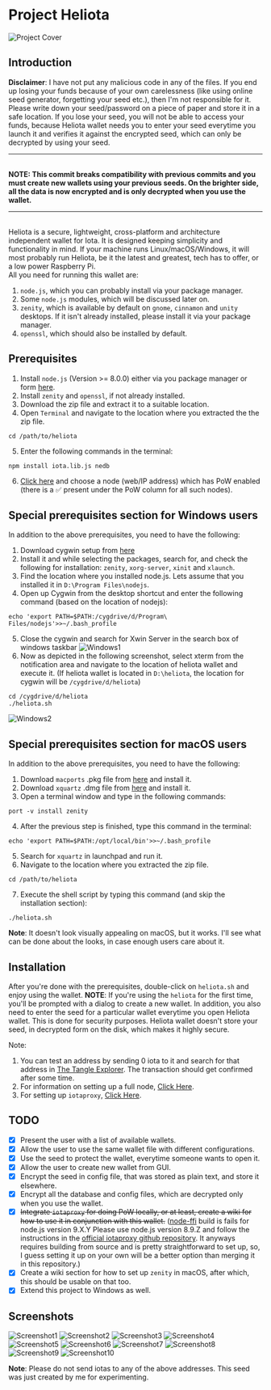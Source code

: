 # Project Heliota
![Project Cover](https://i.imgur.com/RjLkxlg.png)
## Introduction
**Disclaimer**: I have not put any malicious code in any of the files. If you end up losing your funds because of your own carelessness (like using online seed generator, forgetting your seed etc.), then I'm not responsible for it. Please write down your seed/password on a piece of paper and store it in a safe location. If you lose your seed, you will not be able to access your funds, because Heliota wallet needs you to enter your seed everytime you launch it and verifies it against the encrypted seed, which can only be decrypted by using your seed.<hr><br>
**NOTE: This commit breaks compatibility with previous commits and you must create new wallets using your previous seeds. On the brighter side, all the data is now encrypted and is only decrypted when you use the wallet.**<hr><br>
Heliota is a secure, lightweight, cross-platform and architecture independent wallet for Iota. It is designed keeping simplicity and functionality in mind. If your machine runs Linux/macOS/Windows, it will most probably run Heliota, be it the latest and greatest, tech has to offer, or a low power Raspberry Pi.<br>
All you need for running this wallet are:
1. `node.js`, which you can probably install via your package manager.
2. Some `node.js` modules, which will be discussed later on.
3. `zenity`, which is available by default on `gnome`, `cinnamon` and `unity` desktops. If it isn't already installed, please install it via your package manager.
4. `openssl`, which should also be installed by default.

## Prerequisites
1. Install `node.js` (Version >= 8.0.0) either via you package manager or form [here](https://nodejs.org/en/download/).
2. Install `zenity` and `openssl`, if not already installed.
3. Download the zip file and extract it to a suitable location.
4. Open `Terminal` and navigate to the location where you extracted the the zip file.
```
cd /path/to/heliota
```
5. Enter the following commands in the terminal:
```
npm install iota.lib.js nedb
```
6. [Click here](https://iota.dance/nodes/) and choose a node (web/IP address) which has PoW enabled (there is a ✅ present under the PoW column for all such nodes).

## Special prerequisites section for Windows users
In addition to the above prerequisites, you need to have the following:
1. Download cygwin setup from [here](https://cygwin.com/install.html)
2. Install it and while selecting the packages, search for, and check the following for installation: `zenity`, `xorg-server`, `xinit` and `xlaunch`.
3. Find the location where you installed node.js. Lets assume that you installed it in `D:\Program Files\nodejs`.
4. Open up Cygwin from the desktop shortcut and enter the following command (based on the location of nodejs):
```
echo 'export PATH=$PATH:/cygdrive/d/Program\ Files/nodejs'>>~/.bash_profile
```
5. Close the cygwin and search for Xwin Server in the search box of windows taskbar
![Windows1](https://i.imgur.com/zRBWAgu.png)
6. Now as depicted in the following screenshot, select xterm from the notification area and navigate to the location of heliota wallet and execute it. (If heliota wallet is located in `D:\heliota`, the location for cygwin will be `/cygdrive/d/heliota`)
```
cd /cygdrive/d/heliota
./heliota.sh
```
![Windows2](https://i.imgur.com/DzimV6Q.png)

## Special prerequisites section for macOS users
In addition to the above prerequisites, you need to have the following:
1. Download `macports` .pkg file from [here](https://www.macports.org/install.php) and install it.
2. Download `xquartz` .dmg file from [here](https://www.xquartz.org) and install it.
3. Open a terminal window and type in the following commands:
```
port -v install zenity
```
4. After the previous step is finished, type this command in the terminal:
```
echo 'export PATH=$PATH:/opt/local/bin'>>~/.bash_profile
```
5. Search for `xquartz` in launchpad and run it.
6. Navigate to the location where you extracted the zip file.
```
cd /path/to/heliota
```
7. Execute the shell script by typing this command (and skip the installation section):
```
./heliota.sh
```
**Note**: It doesn't look visually appealing on macOS, but it works. I'll see what can be done about the looks, in case enough users care about it.

## Installation
After you're done with the prerequisites, double-click on `heliota.sh` and enjoy using the wallet.
**NOTE**: If you're using the `heliota` for the first time, you'll be prompted with a dialog to create a new wallet. In addition, you also need to enter the seed for a particular wallet everytime you open Heliota wallet. This is done for security purposes. Heliota wallet doesn't store your seed, in decrypted form on the disk, which makes it highly secure.

Note:
1. You can test an address by sending 0 iota to it and search for that address in [The Tangle Explorer](https://thetangle.org). The transaction should get confirmed after some time.
2. For information on setting up a full node, [Click Here](https://github.com/MichaelSchwab/iota-commandline-wallet).
3. For setting up `iotaproxy`, [Click Here](https://github.com/TimSamshuijzen/iotaproxy).

## TODO
- [x] Present the user with a list of available wallets.
- [x] Allow the user to use the same wallet file with different configurations.
- [x] Use the seed to protect the wallet, everytime someone wants to open it.
- [x] Allow the user to create new wallet from GUI.
- [x] Encrypt the seed in config file, that was stored as plain text, and store it elsewhere.
- [x] Encrypt all the database and config files, which are decrypted only when you use the wallet.
- [x] <strike>Integrate `iotaproxy` for doing PoW locally, or at least, create a wiki for how to use it in conjunction with this wallet.</strike> ([node-ffi](https://github.com/node-ffi/node-ffi/) build is fails for node.js version 9.X.Y Please use node.js version 8.9.Z and follow the instructions in the [official iotaproxy github repository](https://github.com/TimSamshuijzen/iotaproxy). It anyways requires building from source and is pretty straightforward to set up, so, I guess setting it up on your own will be a better option than merging it in this repository.)
- [x] Create a wiki section for how to set up `zenity` in macOS, after which, this should be usable on that too.
- [x] Extend this project to Windows as well.

## Screenshots
![Screenshot1](https://i.imgur.com/Wb9m0mo.png)
![Screenshot2](https://i.imgur.com/SuZ6YwS.png)
![Screenshot3](https://i.imgur.com/Vtw1nfh.png)
![Screenshot4](https://i.imgur.com/PY1WhYb.png)
![Screenshot5](https://i.imgur.com/yG9nfFA.png)
![Screenshot6](https://i.imgur.com/7Wf8UfC.png)
![Screenshot7](https://i.imgur.com/yluTds6.png)
![Screenshot8](https://i.imgur.com/zhDsZWq.png)
![Screenshot9](https://i.imgur.com/WG6hoB7.png)
![Screenshot10](https://i.imgur.com/VcwJGNi.png)

**Note**: Please do not send iotas to any of the above addresses. This seed was just created by me for experimenting.
